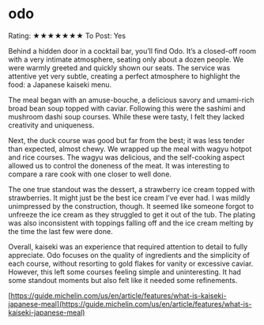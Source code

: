 # odo

Rating: ★★★★★★★
To Post: Yes

Behind a hidden door in a cocktail bar, you’ll find Odo. It’s a closed-off room with a very intimate atmosphere, seating only about a dozen people. We were warmly greeted and quickly shown our seats. The service was attentive yet very subtle, creating a perfect atmosphere to highlight the food: a Japanese kaiseki menu.

The meal began with an amuse-bouche, a delicious savory and umami-rich broad bean soup topped with caviar. Following this were the sashimi and mushroom dashi soup courses. While these were tasty, I felt they lacked creativity and uniqueness.

Next, the duck course was good but far from the best; it was less tender than expected, almost chewy. We wrapped up the meal with wagyu hotpot and rice courses. The wagyu was delicious, and the self-cooking aspect allowed us to control the doneness of the meat. It was interesting to compare a rare cook with one closer to well done.

The one true standout was the dessert, a strawberry ice cream topped with strawberries. It might just be the best ice cream I’ve ever had. I was mildly unimpressed by the construction, though. It seemed like someone forgot to unfreeze the ice cream as they struggled to get it out of the tub. The plating was also inconsistent with toppings falling off and the ice cream melting by the time the last few were done.

Overall, kaiseki was an experience that required attention to detail to fully appreciate. Odo focuses on the quality of ingredients and the simplicity of each course, without resorting to gold flakes for vanity or excessive caviar. However, this left some courses feeling simple and uninteresting. It had some standout moments but also felt like it needed some refinements.

[https://guide.michelin.com/us/en/article/features/what-is-kaiseki-japanese-meal](https://guide.michelin.com/us/en/article/features/what-is-kaiseki-japanese-meal)